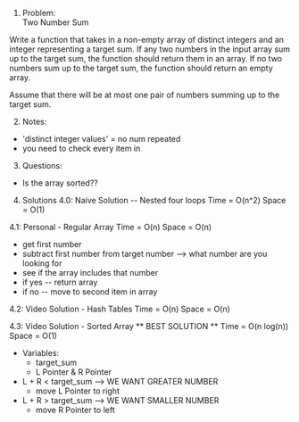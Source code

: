 1. Problem:  
Two Number Sum

Write a function that takes in a non-empty array of distinct integers and an integer representing a target sum. If any two numbers in the input array sum up to the target sum, the function should return them in an array. If no two numbers sum up to the target sum, the function should return an empty array. 

Assume that there will be at most one pair of numbers summing up to the target sum. 

2. Notes:
- 'distinct integer values' = no num repeated
- you need to check every item in 

3. Questions:
- Is the array sorted??

4. Solutions
4.0: Naive Solution -- Nested four loops
Time = O(n^2)
Space = O(1)

4.1:  Personal - Regular Array
Time = O(n)
Space = O(n)
- get first number
- subtract first number from target number --> what number are you looking for
- see if the array includes that number 
- if yes -- return array
- if no -- move to second item in array

4.2: Video Solution - Hash Tables
Time = O(n)
Space = O(n)

4.3:  Video Solution - Sorted Array 
** BEST SOLUTION **
Time = O(n log(n))
Space = O(1)
- Variables: 
    - target_sum 
    - L Pointer & R Pointer
- L + R < target_sum --> WE WANT GREATER NUMBER
    - move L Pointer to right
- L + R > target_sum --> WE WANT SMALLER NUMBER
    - move R Pointer to left